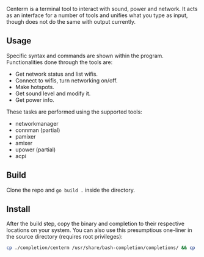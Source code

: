 Centerm is a terminal tool to interact with sound, power and network. It acts as an interface for a number of tools and unifies what you type as input, though does not do the same with output currently.

## Usage
Specific syntax and commands are shown within the program. Functionalities done through the tools are:
- Get network status and list wifis.
- Connect to wifis, turn networking on/off.
- Make hotspots.
- Get sound level and modify it.
- Get power info.

These tasks are performed using the supported tools:
- networkmanager
- connman (partial)
- pamixer
- amixer
- upower (partial)
- acpi

## Build
Clone the repo and ```go build .``` inside the directory.

## Install
After the build step, copy the binary and completion to their respective locations on your system.
You can also use this presumptious one-liner in the source directory (requires root privileges):
```sh
cp ./completion/centerm /usr/share/bash-completion/completions/ && cp ./centerm /usr/local/bin/
```

